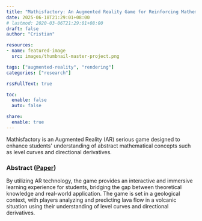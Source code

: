 ```yaml
---
title: "Mathisfactory: An Augmented Reality Game for Reinforcing Mathematical Intuition in Earth Sciences"
date: 2025-06-18T21:29:01+08:00
# lastmod: 2020-03-06T21:29:01+08:00
draft: false
author: "Cristian"

resources:
- name: featured-image
  src: images/thumbnail-master-project.png

tags: ["augmented-reality", "rendering"]
categories: ["research"]

rssFullText: true

toc:
  enable: false
  auto: false

share:
  enable: true
---
```


Mathisfactory is an Augmented Reality (AR) serious game designed to enhance students' understanding of abstract mathematical concepts such as level curves and directional derivatives.

<!--more-->

### Abstract ([Paper](https://github.com/cristianrosiu/mathisfactory/blob/main/report.pdf))

By utilizing AR technology, the game provides an interactive and immersive learning experience for students, bridging the gap between theoretical knowledge and real-world application. The game is set in a geological context, with players analyzing and predicting lava flow in a volcanic situation using their understanding of level curves and directional derivatives.